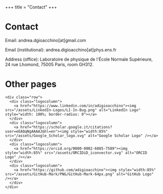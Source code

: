 +++
title = "Contact"
+++


# Contact

Email: andrea.dgioacchino[at]gmail.com

Email (institutional): andrea.digioacchino[at]phys.ens.fr

Address (office): Laboratoire de physique de l'École Normale Supérieure,
24 rue Lhomond, 75005 Paris,
room GH312.


# Other pages
~~~
<div class="row">
  <div class="logocolumn">
    <a href="https://www.linkedin.com/in/adigioacchino"><img src="/assets/LinkedIn-Logos/LI-In-Bug.png" alt="LinkedIn Logo" style="width: 100%; border-radius: 0"></a>
  </div>
  <div class="logocolumn">
    <a href="https://scholar.google.it/citations?user=eEAQqNgAAAAJ&hl=en"><img style="width:85%" src="/assets/Google_Scholar_logo.svg" alt="Google Scholar Logo" /></a>
  </div>
  <div class="logocolumn">
    <a href="https://orcid.org/0000-0002-6085-7589"><img style="width:85%" src="/assets/ORCIDiD_iconvector.svg" alt="ORCID Logo" /></a>
  </div>
  <div class="logocolumn">
    <a href="https://github.com/adigioacchino"><img style="width:85%" src="/assets/GitHub-Mark/PNG/GitHub-Mark-64px.png" alt="GitHub Logo" /></a>
  </div>
</div>
~~~

<!--
a  |  a
:-------------------------:|:-------------------------:
[![AA](/assets/LinkedIn-Logos/LI-In-Bug.png)](https://www.linkedin.com/in/adigioacchino/) | [![AA](/assets/LinkedIn-Logos/LI-In-Bug.png)](https://www.linkedin.com/in/adigioacchino/)
-->
